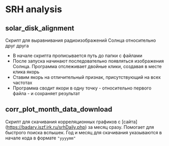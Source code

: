 # SRH analysis

## solar_disk_alignment
Cкрипт для выравнивания радиоизображений Солнца относительно друг друга

* В начале скрипта прописывается путь до папки с файлами
* После запуска начинают последовательно появляться изображения Солнца. Программа отслеживает двойные клики, создавая в месте клика якорь
* Ставим якорь на отличительный признак, присутствующий на всех частотах
* Программа сводит якори в одну точку - относительно первого файла - и сохраняет результат

## corr_plot_month_data_download
Скрипт для скачивания корреляционных графиков с [сайта] (https://badary.iszf.irk.ru/srhDaily.php) за месяц сразу. Помогает для быстрого поиска вспышек. Год и месяц для скачивания указываются в начале кода в формате ```"yyyymm"```
